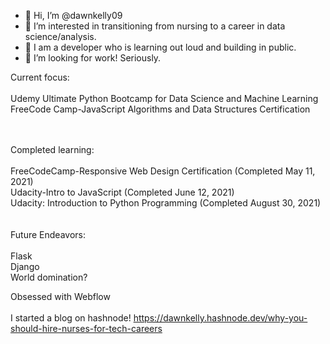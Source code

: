 - 👋 Hi, I’m @dawnkelly09
- 👀 I’m interested in transitioning from nursing to a career in data science/analysis.
- 🌱 I am a developer who is learning out loud and building in public. 
- 💞️ I’m looking for work! Seriously. 

Current focus: 
<br><br>
Udemy Ultimate Python Bootcamp for Data Science and Machine Learning<br>
FreeCode Camp-JavaScript Algorithms and Data Structures Certification<br>

<br><br>
Completed learning:<br><br>
FreeCodeCamp-Responsive Web Design Certification (Completed May 11, 2021)<br>
Udacity-Intro to JavaScript (Completed June 12, 2021)<br>
Udacity: Introduction to Python Programming (Completed August 30, 2021)<br>
<br><br>
Future Endeavors:<br><br>
Flask<br>
Django<br>
World domination? 

Obsessed with Webflow <br><br>
I started a blog on hashnode! https://dawnkelly.hashnode.dev/why-you-should-hire-nurses-for-tech-careers


    
  

<!---
dawnkelly09/dawnkelly09 is a ✨ special ✨ repository because its `README.md` (this file) appears on your GitHub profile.
You can click the Preview link to take a look at your changes.
--->
